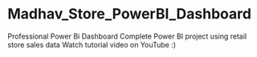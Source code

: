 # Madhav_Store_PowerBI_Dashboard
Professional Power Bi Dashboard  Complete Power BI project using retail store sales data  Watch tutorial video on YouTube :)
